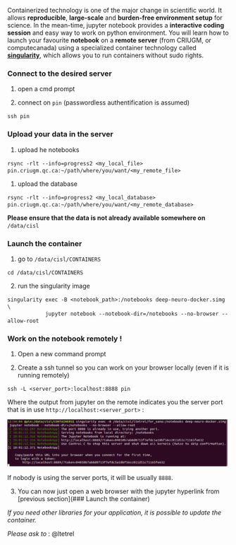 Containerized technology is one of the major change in scientific world.
It allows **reproducible**, **large-scale** and **burden-free environment setup** for science.
In the mean-time, jupyter notebook provides a **interactive coding session** and easy way to work on python environment.
You will learn how to launch your favourite **notebook** on a **remote server** (from CRIUGM, or computecanada) using a specialized container technology called **[singularity](https://singularity.lbl.gov/)**, which allows you to run containers without sudo rights.

### Connect to the desired server

1. open a cmd prompt

2. connect on `pin` (passwordless authentification is assumed)
```
ssh pin
```

### Upload your data in the server

1. upload he notebooks
```
rsync -rlt --info=progress2 <my_local_file> pin.criugm.qc.ca:~/path/where/you/want/<my_remote_file>
```

1. upload the database
```
rsync -rlt --info=progress2 <my_local_database> pin.criugm.qc.ca:~/path/where/you/want/<my_remote_database>
```
**Please ensure that the data is not already available somewhere on** `/data/cisl`

### Launch the container

1. go to `/data/cisl/CONTAINERS`
```
cd /data/cisl/CONTAINERS

```
2. run the singularity image
```
singularity exec -B <notebook_path>:/notebooks deep-neuro-docker.simg \
            jupyter notebook --notebook-dir=/notebooks --no-browser --allow-root
```

### Work on the notebook remotely !

1. Open a new command prompt

2. Create a ssh tunnel so you can work on your browser locally (even if it is running remotely)
```
ssh -L <server_port>:localhost:8888 pin
```
Where the output from jupyter on the remote indicates you the server port that is in use `http://localhost:<server_port>` :

<img src="notebook_weblink.png" width="500">

If nobody is using the server ports, it will be usually `8888`.

3. You can now just open a web browser with the jupyter hyperlink from [previous section](### Launch the container)

*If you need other libraries for your application, it is possible to update the container.*

*Please ask to* : @ltetrel

